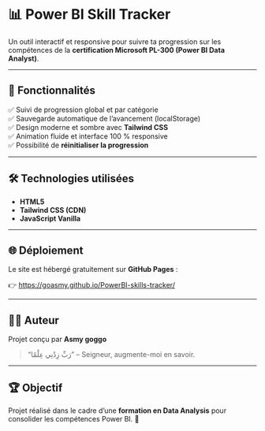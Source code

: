 # 📊 Power BI Skill Tracker

Un outil interactif et responsive pour suivre ta progression sur les compétences de la **certification Microsoft PL-300 (Power BI Data Analyst)**.

---

## 🚀 Fonctionnalités

✅ Suivi de progression global et par catégorie  
✅ Sauvegarde automatique de l’avancement (localStorage)  
✅ Design moderne et sombre avec **Tailwind CSS**  
✅ Animation fluide et interface 100 % responsive  
✅ Possibilité de **réinitialiser la progression**

---

## 🛠️ Technologies utilisées

- **HTML5**
- **Tailwind CSS (CDN)**
- **JavaScript Vanilla**

---

## 🌐 Déploiement

Le site est hébergé gratuitement sur **GitHub Pages** :

👉 https://goasmy.github.io/PowerBI-skills-tracker/

---

## 👩‍💻 Auteur

Projet conçu par **Asmy goggo**  
> “رَبِّ زِدْنِي عِلْمًا” –
> Seigneur, augmente-moi en savoir.

---

## 🏆 Objectif

Projet réalisé dans le cadre d’une **formation en Data Analysis** pour consolider les compétences Power BI. 🎯

